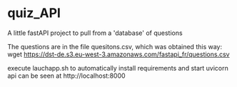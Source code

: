 # quiz_API
A little fastAPI project to pull from a 'database' of questions

The questions are in the file quesitons.csv, which was obtained this way:
wget https://dst-de.s3.eu-west-3.amazonaws.com/fastapi_fr/questions.csv

execute lauchapp.sh to automatically install requirements and start uvicorn
api can be seen at http://localhost:8000
